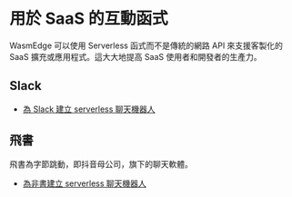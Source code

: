# 用於 SaaS 的互動函式

WasmEdge 可以使用 Serverless 函式而不是傳統的網路 API 來支援客製化的 SaaS 擴充或應用程式。這大大地提高 SaaS 使用者和開發者的生產力。

## Slack

* [為 Slack 建立 serverless 聊天機器人](http://reactor.secondstate.info/en/docs/user_guideline.html)

## 飛書

飛書為字節跳動，即抖音母公司，旗下的聊天軟體。

* [為非書建立 serverless 聊天機器人](http://reactor.secondstate.info/zh/docs/user_guideline.html)
